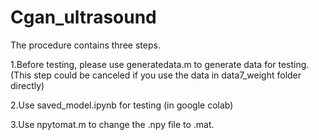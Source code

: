 # Cgan_ultrasound
The procedure contains three steps. 

1.Before testing, please use generatedata.m to generate data for testing.(This step could be canceled if you use the data in data7_weight folder directly)

2.Use saved_model.ipynb for testing (in google colab)

3.Use npytomat.m to change the .npy file to .mat.

